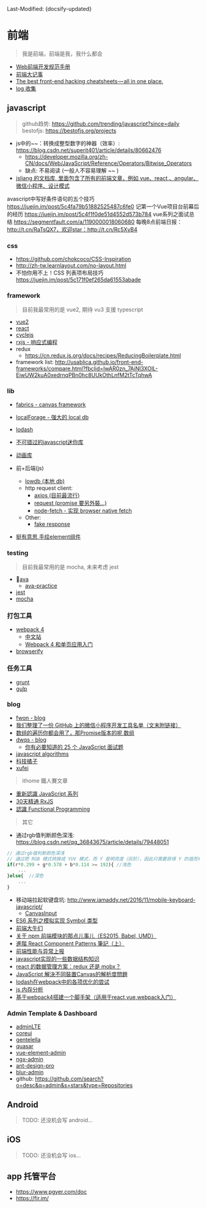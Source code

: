 Last-Modified: {docsify-updated}

# 前端

> 我是前端，前端是我，我什么都会

- [Web前端开发规范手册](https://segmentfault.com/a/1190000014317104)
- [前端大记事](http://qianduanyule.club/)
- [The best front-end hacking cheatsheets — all in one place.](https://medium.freecodecamp.org/modern-frontend-hacking-cheatsheets-df9c2566c72a)
- [log 收集](https://1c7.me/2018-8-31-front-end-error-tracking/)

## javascript

> github趋势: https://github.com/trending/javascript?since=daily
> bestofjs: https://bestofjs.org/projects

- js中的~~：转换成整型数字的神器（效率）: https://blog.csdn.net/superit401/article/details/80662476
  - https://developer.mozilla.org/zh-CN/docs/Web/JavaScript/Reference/Operators/Bitwise_Operators
  - 缺点: 不易阅读 (一般人不容易理解 ~~ )
- [jsliang 的文档库. 里面包含了所有的前端文章，例如 vue、react,、angular、微信小程序、设计模式](https://github.com/LiangJunrong/document-library)

avascript中写好条件语句的五个技巧
https://juejin.im/post/5c4fa79b51882525487c6fe0
记第一个Vue项目台前幕后的经历
https://juejin.im/post/5c4f1f0de51d4552d573b784
vue系列之面试总结
https://segmentfault.com/a/1190000018060680
每晚8点前端日报：http://t.cn/RaTsQX7，欢迎star：http://t.cn/Rc5XyB4

### css

- https://github.com/chokcoco/CSS-Inspiration
- http://zh-tw.learnlayout.com/no-layout.html
- 不怕你用不上！CSS 列表项布局技巧 https://juejin.im/post/5c171f0ef265da61553abade

### framework

> 目前我最常用的是 vue2, 期待 vu3 支援 typescript

- [vue2](/f2e/js/framework/vue.md#vue)
- [react](/f2e/js/framework/react.md#react)
- [cyclejs](/f2e/js/framework/cyclejs.md#cyclejs)
- [rxjs - 响应式编程](/f2e/js/framework/rxjs.md#rxjs)
- redux
  - https://cn.redux.js.org/docs/recipes/ReducingBoilerplate.html
- framework list: http://usablica.github.io/front-end-frameworks/compare.html?fbclid=IwAR0zn_7AiNI3XOlL-EjwUW2kuA0xedrnqPBn0hc8UUkOthLnfM2tTcTqhwA

### lib

- [fabrics - canvas framework](https://github.com/kangax/fabric.js)
- [localForage - 强大的 local db](https://github.com/localForage/localForage)
- [lodash](/f2e/js/lodash.md)
- [不可错过的javascript迷你库
](https://juejin.im/entry/5aa728fbf265da239147c59a?utm_source=gold_browser_extension)

- [动画库](https://github.com/greensock/GreenSock-JS)
- 前+后端(js)
  - [lowdb (本地 db)](https://github.com/typicode/lowdb)
  - http request client:
    - [axios (目前最流行)](https://github.com/axios/axios)
    - [request (promise 要另外裝...)](https://github.com/request/request)
    - [node-fetch - 实现 browser native fetch](https://github.com/bitinn/node-fetch/)
  - Other:
    - [fake response](http://www.fakeresponse.com/)
- [挺有意思 手绘element组件](https://github.com/wiredjs/wired-elements)

### testing

> 目前我最常用的是 mocha, 未来考虑 jest

- [ava](https://github.com/avajs/ava)
  - [ava-practice](http://i5ting.github.io/ava-practice/)
- [jest](https://github.com/facebook/jest)
- [mocha](https://github.com/mochajs/mocha)

### 打包工具

- [webpack 4](https://webpack.js.org/)
  - [中文站](https://webpack.docschina.org/)
  - [Webpack 4 和单页应用入门](https://github.com/fenivana/webpack-and-spa-guide)
- [browserify](http://browserify.org/)

### 任务工具

- [grunt](https://gruntjs.com/)
- [gulp](https://gulpjs.com/)

### blog

- [fwon - blog](https://github.com/fwon/blog)
- [我们整理了一份 GitHub 上的微信小程序开发工具名单（文末附链接）](https://mp.weixin.qq.com/s/DxwkB7tZH4lzt3vUU_dunw)
- [数组的遍历你都会用了，那Promise版本的呢 数组](https://segmentfault.com/a/1190000014598785)
- [dwqs - blog](https://github.com/dwqs/blog/issues)
  - [你有必要知道的 25 个 JavaScript 面试题](https://github.com/dwqs/blog/issues/17)
- [javascript algorithms](https://github.com/trekhleb/javascript-algorithms)
- [科技橘子](https://blog.techbridge.cc/)
- [xufei](https://github.com/xufei/blog)

> ithome 鐵人賽文章

- [重新認識 JavaScript 系列](https://ithelp.ithome.com.tw/users/20065504/ironman/1259)
- [30天精通 RxJS](https://ithelp.ithome.com.tw/ironman/articles/1199)
- [認識 Functional Programming](https://ithelp.ithome.com.tw/articles/10191612)

> 其它

- 通过rgb值判断颜色深浅: https://blog.csdn.net/qq_36843675/article/details/79448051

```js
// 通过rgb值判断颜色深浅
// 通过把 RGB 模式转换成 YUV 模式，而 Y 是明亮度（灰阶），因此只需要获得 Y 的值而判断他是否足够亮就可以了：
if(r*0.299 + g*0.578 + b*0.114 >= 192){ //浅色
    ...
}else{  //深色
    ...
}
```

- 移动端拉起软键盘坑: http://www.iamaddy.net/2016/11/mobile-keyboard-javascript/
  - [CanvasInput](https://goldfirestudios.com/blog/108/CanvasInput-HTML5-Canvas-Text-Input)
- [ES6 系列之模拟实现 Symbol 类型](https://segmentfault.com/a/1190000015262174)
- [前端大牛们](https://news.cnblogs.com/n/500861/)
- [关于 npm 前端模块的那点儿事儿（ES2015, Babel, UMD）](http://dxy-biz-developer.github.io/2016/03/things-about-npm-front-end-modules/)
- [進階 React Component Patterns 筆記（上）](https://blog.techbridge.cc/2018/06/27/advanced-react-component-patterns-note/)
- [前端性能与异常上报](https://segmentfault.com/a/1190000015808043)
- [javascript实现的一些数据结构知识](https://github.com/captainwz/JSer-Algorithm)
- [react 的数据管理方案：redux 还是 mobx？](https://imweb.io/topic/59f4833db72024f03c7f49b4)
- [JavaScript 解決不同裝置Canvas的解析度問題](http://kuan-wei-kuo-blog.logdown.com/posts/736565-javascript-canvas-of-different-device-resolution)
- [lodash在webpack中的各项优化的尝试](https://zhuanlan.zhihu.com/p/36280323)
- [js 内存分析](http://wiki.jikexueyuan.com/project/chrome-devtools/javascript-memory-profiling.html)
- [基于webpack4搭建一个脚手架（适用于react,vue,webpack入门）](https://yq.aliyun.com/articles/619737)

### Admin Template & Dashboard

- [adminLTE](https://github.com/almasaeed2010/AdminLTE/releases)
- [coreui](https://github.com/coreui/coreui-free-bootstrap-admin-template)
- [gentelella](https://github.com/puikinsh/gentelella)
- [quasar](https://github.com/quasarframework/quasar)
- [vue-element-admin](https://github.com/PanJiaChen/vue-element-admin)
- [ngx-admin](https://github.com/akveo/ngx-admin)
- [ant-design-pro](https://github.com/ant-design/ant-design-pro)
- [blur-admin](https://github.com/akveo/blur-admin)
- github: https://github.com/search?o=desc&q=admin&s=stars&type=Repositories


## Android

> TODO: 还没机会写 android...

## iOS

> TODO: 还没机会写 ios...

## app 托管平台

- https://www.pgyer.com/doc
- https://fir.im/